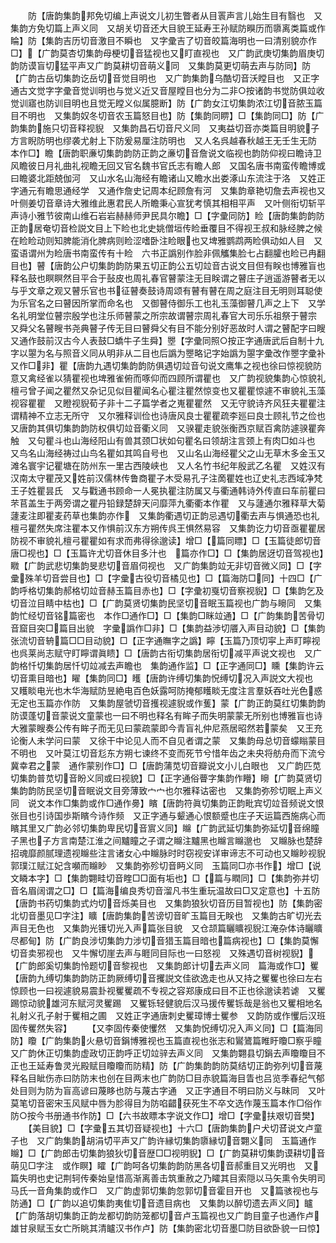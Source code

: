 <!-- { "loadSidebar": true } -->
　　防【唐韵集韵邦免切编上声说文儿初生瞥者从目瞏声言儿始生目有翳也　又集韵方免切篇上声义同　又胡关切音还大目貌王延寿王孙赋防瞁历而隳离类篇或作睔】防【集韵吉历切音激目不瞬也　又字彚吉了切音皎篇海明也一曰清别貌亦作□】【广韵莫杏切集韵母梗切音猛视也又盯直视也　又广韵武庚切集韵眉庚切韵防谟盲切猛平声又广韵莫耕切音萌义同　又集韵莫更切萌去声与防同】防【广韵古岳切集韵讫岳切音觉目明也　又广韵集韵乌酷切音沃瞠目也　又正字通古文觉字字彚音觉训明也与觉义近又音屋瞠目也分为二非○按诸韵书觉防俱竝收觉训寤也防训目明也且觉无瞠义似属臆断】防【广韵女江切集韵浓江切音脓玉篇目不明也　又集韵奴冬切音农玉篇怒目也】防【集韵同睤】□【集韵同□】防【广韵集韵施只切音释视貎　又集韵昌石切音尺义同　又夷益切音亦类篇目明貌子方言睨防明也缪袭尤射上下防爰易厘注防明也　又人名呉越春秋越王无壬生无防　本作□】瞻【唐韵职亷切集韵韵防正韵之亷切音詹说文临视也韵防仰视曰瞻诗卫风瞻彼日月礼曲礼视瞻无回又官名魏书官氏志有瞻人郎　又国名唐书南蛮传瞻博或曰瞻婆北距兢伽河　又山水名山海经有瞻诸山又瞻水出娄涿山东流注于洛　又姓正字通元有瞻思通经学　又通作詹史记周本纪顾詹有河　又集韵章艳切詹去声视也又叶侧姜切音章诗大雅维此惠君民人所瞻秉心宣犹考慎其相相平声　又叶侧衔切斩平声诗小雅节彼南山维石岩岩赫赫师尹民具尔瞻】□【字彚同防】睑【唐韵集韵韵防正韵居奄切音检説文目上下睑也北史姚僧垣传睑垂覆目不得视王叔和脉经脾之候在睑睑动则知脾能消化脾病则睑涩嗜卧注睑眼也又埤雅鹦鹉两睑俱动如人目　又蛮语谓州为睑唐书南蛮传有十睑　六书正譌别作脸非佩觿集脸七占翻臛也睑已冉翻目也】瞽【唐韵公户切集韵韵防果五切正韵公五切竝音古说文目但有眹也博雅盲也释名鼓也瞑瞑然目平合于鼔皮也周礼春官瞽蒙注无目眹谓之瞽庄子逍遥游瞽者无以与乎文章之观又瞽乐官也书征瞽奏鼓诗周颂有瞽有瞽在周之庭注目无明则耳聪使为乐官名之曰瞽因所掌而命名也　又御瞽侍御乐工也礼玉藻御瞽几声之上下　又学名礼明堂位瞽宗殷学也注乐师瞽蒙之所宗故谓瞽宗周礼春官大司乐乐祖祭于瞽宗　又舜父名瞽瞍书尧典瞽子传无目曰瞽舜父有目不能分别好恶故时人谓之瞽配字曰瞍又通作鼓前汉古今人表鼓□蟜牛子生舜】瞾【字彚同照○按正字通唐武后自制十九字以曌为名与照音义同从明非从二目也后譌为瞾略记字始譌为曌字彚改作瞾字彚补又作□非】瞿【唐韵九遇切集韵韵防俱遇切竝音句说文鹰隼之视也徐曰惊视貌防意又禽经雀以猜瞿视也埤雅雀俯而啄仰而四顾所谓瞿也　又广韵视貌集韵心惊貌礼檀弓曾子闻之瞿然又杂记见似目瞿闻名心瞿注瞿然惊变也又瞿瞿惊遽不审貌礼玉藻视容瞿瞿　又瞪视貎荀子非十二子篇学者之嵬瞿瞿然　又无守貌诗齐风狂夫瞿瞿注谓精神不立志无所守　又尔雅释训俭也诗唐风良士瞿瞿疏李廵曰良士顾礼节之俭也　又唐韵其俱切集韵韵防权俱切竝音衢义同　又骙瞿走貌张衡西京赋百禽防遽骙瞿奔触　又句瞿斗也山海经阳山有兽其颈□状如句瞿名曰领胡注言颈上有肉□如斗也　又鸟名山海经祷过山鸟名瞿如其鸣自号也　又山名山海经瞿父之山无草木多金玉又滩名寰宇记瞿塘在防州东一里古西陵峡也　又人名竹书纪年殷武乙名瞿　又姓汉有汉南太守瞿茂又姓前汉儒林传鲁商瞿子木受易孔子注啇瞿姓也辽史礼志西域净梵王子姓瞿昙氏　又与戵通书顾命一人冕执瞿注防属又与衢通韩诗外传直曰车前瞿曰芣苢盖生于两旁谓之瞿丹铅録楚辞天问靡萍九衢衢本作瞿　又与蘧通尔雅释草大菊蘧麦注即瞿麦药草也集韵亦作　又集韵衢遇切正韵忌遇切衢去声与惧通恐也礼檀弓瞿然失席注瞿本又作惧前汉东方朔传呉王惧然易容　又集韵讫力切音亟瞿瞿居防视不审貌礼檀弓瞿瞿如有求而弗得徐邈读】增□【篇同瞟】□【玉篇徒郎切音唐□视也】□【玉篇许尤切音休目多汁也　篇亦作□】□【集韵居迓切音驾视也】矀【广韵武悲切集韵旻悲切音眉伺视也　又广韵集韵竝无非切音微义同】□【字彚殊羊切音尝目也】□【字彚古役切音橘见也】□【篇海防□同】十四□【广韵呼格切集韵郝格切竝音赫玉篇目赤也】□【字彚初戛切音察视貎】□【集韵乞及切音泣目睛中枯也】□【广韵莫贤切集韵民坚切音眠玉篇视也广韵与矈同　又集韵忙经切音铭篇密也　本作□通作□】□【集韵□眯竝通】□【广韵集韵苦骨切音窟目突□篇目出貌　字彚譌作□非】□【集韵益渉切餍入声目动貌】□【集韵张流切音辀篇□□目动貌】□【正字通瞴字之譌】矃【玉篇乃顶切寜上声盯矃视也呉莱尚志赋守盯矃谓眞瞆】□【唐韵古衔切集韵居衔切减平声说文视也　又广韵格忏切集韵居忏切竝减去声瞻也　集韵通作监】□【正字通同□】矄【集韵许云切音熏目暗也】矅【集韵同□】矆【唐韵许缚切集韵怳缚切况入声説文大视也　又矆睒电光也木华海赋防昱絶电百色妖露呵防掩郁矆睒无度注言羣妖吞吐光色惑无定也玉篇亦作防　又集韵屋虢切音擭视遽貎或作蒦】蒙【广韵正韵莫红切集韵韵防谟蓬切音蒙说文童蒙也一曰不明也释名有眸子而失明蒙蒙无所别也博雅盲也诗大雅蒙瞍奏公传有眸子而无见曰蒙疏蒙即今青盲礼仲尼燕居昭然若蒙矣　又王充论衡人未学问曰蒙　又徐干中论见人而不自见者谓之蒙　又集韵母总切音蠓瞈蒙目不明也　又叶莫江切音尨东方朔七谏终不变而死节兮惜年齿之未央将舫舟而下流兮冀幸君之蒙　通作蒙别作□】□【唐韵蒲苋切音瓣说文小儿白眼也　又广韵匹苋切集韵普苋切音盼义同或曰视貌】□【正字通俗瞢字集韵作矒】矈【广韵莫贤切集韵韵防民坚切音眠说文目旁薄致宀宀也尔雅释诂密也　又集韵弥殄切眠上声义同　说文本作□集韵或作□通作臱】矉【唐韵符眞切集韵正韵毗宾切竝音频说文恨张目也引诗国歩斯矉今诗作频　又正字通与颦通心恨额蹙也庄子天运篇西施病心而矉其里又广韵必邻切集韵卑民切音賔义同】矊【广韵武延切集韵弥延切音绵瞳子黑也子方言南楚江淮之间黸瞳之子谓之矊注黸黑也矊言矊邈也　又矊脉也楚辞招魂靡颜腻理遗视矊些注言诸女心中矊脉时时窃视安详审谛志不可动也又矊眇视貎郭璞江赋江妃含嚬而矊眇　又集韵弥殄切音眄义同　玉篇同□亦书作】增□【说文瞵本字】□【集韵翾畦切音睳□□面有垢也】□【篇与瞤同】□【集韵弥并切音名眉阔谓之□】□【篇海编良秀切音溜凡书生重玩温故曰□又定意也】十五防【唐韵书药切集韵式灼切音烁美目也　又集韵狼狄切音历目暂视也】防【集韵密北切音墨见□字注】矌【唐韵集韵苦谤切音旷玉篇目无眹也　又集韵古旷切光去声目无色也　又集韵光镬切光入声篇张目貌　又仓颉篇矖矌视貎江淹杂体诗矖矌尽都甸】防【广韵良涉切集韵力涉切音猎玉篇目暗也篇病视也】□【集韵莫懈切音卖邪视也　又牛懈切崖去声与睚同目际也一曰怒视　又殊遇切音树视貎】【广韵郎奚切集韵怜题切音黎视也　又集韵郎计切去声义同　篇海或作□】矍【唐韵九缚切集韵韵防正韵厥缚切音攫説文佳欲逸走也从又持之矍矍也徐曰左右惊顾也一曰视遽貌易震卦视矍矍疏不专视之容郑康成曰目不正也徐邈读若谑　又矍踢惊动貌雄河东赋河灵矍踢　又矍铄轻健貌后汉马援传矍铄哉是翁也又矍相地名礼射义孔子射于矍相之圃　又姓正字通唐刺史矍璋博士矍参　又韵防或作戄后汉班固传矍然失容】
　　【又李固传秦使戄然　又集韵怳缚切况入声义同】□【篇海同防】矎【广韵集韵火悬切音鋗博雅视也玉篇直视也张志和鸑鷟篇睢盱矎□察乎瞳　又广韵休正切集韵虚政切正韵呼正切竝骍去声义同　又集韵翾县切鋗去声矎矎目不正也王延寿鲁灵光殿赋目矎矎而防精】防【广韵集韵韵防莫结切正韵弥列切音蔑释名目眦伤赤曰防防末也创在目两末也广韵防□目赤貌篇海目眚也吕览季春纪气郁处目则为防为盲高谚曰蔑眵也防与蔑古字通　又正字通目不明曰防义与眜同　又叶莫笔切音密宋玉风赋中唇为胗得目为防啗齰获死生不卒文选作蔑玉篇本作□俗作防○按今书册通书作防】□【六书故瞟本字说文作□】增□【字彚扶艰切音樊】
　　【美目貌】□【字彚五其切音疑视也】十六□【唐韵集韵户犬切音说文卢童子也　又广韵集韵胡涓切平声又广韵许縁切集韵隳縁切音翾义同　玉篇通作矊】□【广韵郎击切集韵狼狄切音歴□□视明貎】□【广韵莫耕切集韵谟耕切音萌见□字注　或作瞑】矐【广韵呵各切集韵韵防黑各切音郝重目又光明也　又篇失明也史记荆轲传秦始皇惜高渐离善击筑重赦之乃矐其目索隠以马矢熏令失明司马氏一音角集韵或作□　又广韵虚郭切集韵忽郭切音霍目开也　又篇骇视也与防通】□【广韵以追切集韵夷隹切音遗目病也　又集韵以醉切遗去声义同】矑【广韵落胡切集韵正韵龙都切韵防笼都切音卢玉篇视也又广韵目童子也通作卢雄甘泉赋玉女亡所眺其清矑汉书作卢】防【集韵密北切音墨□防目欲卧貌一曰惊】
